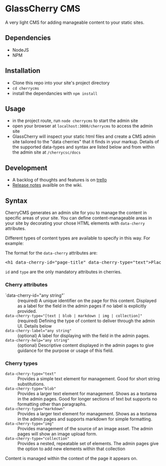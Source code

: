 GlassCherry CMS
===============

A very light CMS for adding manageable content to your static sites.


## Dependencies

- NodeJS
- NPM


## Installation

- Clone this repo into your site's project directory
- `cd cherrycms`
- install the dependancies with `npm install`



## Usage

- in the project route, run `node cherrycms` to start the admin site
- open your browser at `localhost:3000/cherrycms` to access the admin site
- GlassCherry will inspect your static html files and create a CMS admin site tailored to the "data cherries" that it finds in your markup. Details of the supported data-types and syntax are listed below and from within the admin site at `/cherrycsc/docs`



## Development

- A backlog of thoughts and features is on [trello](https://trello.com/b/N7FFSlle/cherry-cms)
- [Release notes](https://github.com/philhawksworth/cherrycms/wiki/Release-notes) availble on the wiki.


## Syntax

CherryCMS generates an admin site for you to manage the content in specific areas of your site. You can define content-manageable areas in your site by decorating your chose HTML elements with `data-cherry` attributes.

Different types of content types are available to specify in this way. For example:

The format for the <code>data-cherry</code> attributes are:

<pre>&lt;h1 data-cherry-id="page-title" data-cherry-type="text"&gt;Placeholder text&lt;/h1&gt;</pre>

<code>id</code> and <code>type</code> are the only mandatory attributes in cherries.


### Cherry attributes

<dl>
  <dt>`data-cherry-id="any string"`</dt><dd>(required) A unique identifier on the page for this content. Displayed as a label for the field in the admin pages if no label is explicitly provided.</dd>
  <dt><code>data-cherry-type="[text | blob | markdown | img | collection]"</code></dt><dd>(required) Defining the type of content to deliver through the admin UI. Details below</dd>
  <dt><code>data-cherry-label="any string"</code></dt><dd>(optional) A label for displaying with the field in the admin pages.</dd>
  <dt><code>data-cherry-help="any string"</code></dt><dd>(optional) Descriptive content displayed in the admin pages to give guidance for the purpose or usage of this field.</dd>
</dl>

### Cherry types

<dl>
  <dt><code>data-cherry-type="text"</code></dt><dd>Provides a simple text element for management. Good for short string substitutions.</dd>
  <dt><code>data-cherry-type="blob"</code></dt><dd>Provides a larger text element for management. Shows as a textarea in the admin pages. Good for longer sections of text but supports no formatting other than paragraphs.</dd>
  <dt><code>data-cherry-type="markdown"</code></dt><dd>Provides a larger text element for management. Shows as a textarea in the admin pages and supports markdown for simple formatting.</dd>
  <dt><code>data-cherry-type="img"</code></dt><dd>Provides management of the source of an image asset. The admin pages will show an image upload form.</dd>
  <dt><code>data-cherry-type="collection"</code></dt><dd>Provides a nested, repeatable set of elements. The admin pages give the option to add new elements within that collection</dd>
</dl>

Content is managed within the context of the page it appears on.
